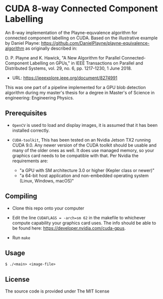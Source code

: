 # CUDA 8-way Connected Component Labelling

An 8-way implementation of the Playne-equvalence algorithm for connected component labelling on CUDA.
Based on the illustrative example by Daniel Playne: <https://github.com/DanielPlayne/playne-equivalence-algorithm> as originally described in:

D. P. Playne and K. Hawick,
"A New Algorithm for Parallel Connected-Component Labelling on GPUs,"
in IEEE Transactions on Parallel and Distributed Systems,
vol. 29, no. 6, pp. 1217-1230, 1 June 2018.

* URL: <https://ieeexplore.ieee.org/document/8274991>

This was one part of a pipeline implemented for a GPU blob detection algorithm during my master's thesis for a degree in Master's of Science in engineering: Engineering Physics.

## Prerequisites

* `OpenCV` is used to load and display images, it is assumed that it has been installed correctly.
* `CUDA-toolkit`, This has been tested on an Nvidia Jetson TX2 running CUDA 9.0. Any newer version of the CUDA toolkit should be usable and many of the older ones as well. It does use managed memory, so your graphics card needs to be compatible with that. Per Nvidia the requirements are:

  * "a GPU with SM architecture 3.0 or higher (Kepler class or newer)"
  * "a 64-bit host application and non-embedded operating system (Linux, Windows, macOS)"

## Compiling

* Clone this repo onto your computer

* Edit the line `CUDAFLAGS = -arch=sm 62` in the makefile to whichever compute capability your graphics card uses. The info should be able to be found here: <https://developer.nvidia.com/cuda-gpus>.

* Run `make`

## Usage

`$ ./<main> <image-file>`

## License

The source code is provided under The MIT license
